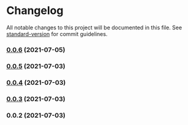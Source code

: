 # Changelog

All notable changes to this project will be documented in this file. See [standard-version](https://github.com/conventional-changelog/standard-version) for commit guidelines.

### [0.0.6](https://github.com/stackhackerio/classless/compare/v0.0.5...v0.0.6) (2021-07-05)

### [0.0.5](https://github.com/stackhackerio/tailwindcss-classless/compare/v0.0.4...v0.0.5) (2021-07-03)

### [0.0.4](https://github.com/stackhackerio/tailwindcss-classless/compare/v0.0.3...v0.0.4) (2021-07-03)

### [0.0.3](https://github.com/stackhackerio/tailwindcss-classless/compare/v0.0.2...v0.0.3) (2021-07-03)

### 0.0.2 (2021-07-03)
